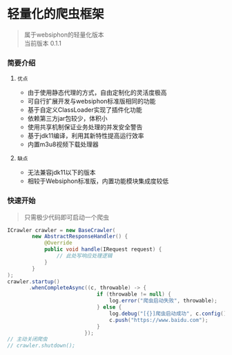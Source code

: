 # 轻量化的爬虫框架

> 属于websiphon的轻量化版本  
> 当前版本 0.1.1

### 简要介绍

1. `优点`
    * 由于使用静态代理的方式，自由定制化的灵活度极高
    * 可自行扩展开发与websiphon标准版相同的功能
    * 基于自定义ClassLoader实现了插件化功能
    * 依赖第三方jar包较少，体积小
    * 使用共享机制保证业务处理的并发安全警告
    * 基于jdk11编译，利用其新特性提高运行效率
    * 内置m3u8视频下载处理器

2. `缺点`
    * 无法兼容jdk11以下的版本
    * 相较于Websiphon标准版，内置功能模块集成度较低
    
### 快速开始

> 只需极少代码即可启动一个爬虫

```java
ICrawler crawler = new BaseCrawler(
        new AbstractResponseHandler() {
            @Override
            public void handle(IRequest request) {
                // 此处写响应处理逻辑
            }
        }
);
crawler.startup()
       .whenCompleteAsync((c, throwable) -> {
                             if (throwable != null) {
                                 log.error("爬虫启动失败", throwable);
                             } else {
                                 log.debug("[{}]爬虫启动成功", c.config().getName());
                                 c.push("https://www.baidu.com");
                             }
                         });
// 主动关闭爬虫
// crawler.shutdown();
```